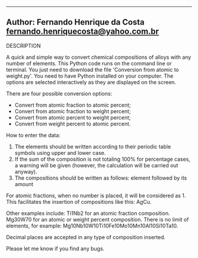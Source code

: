 -------------------------------------
Author: Fernando Henrique da Costa 
<fernando.henriquecosta@yahoo.com.br>
-------------------------------------

DESCRIPTION

A quick and simple way to convert chemical compositions of alloys with any number of elements.
This Python code runs on the command line or terminal. 
You just need to download the file 'Conversion from atomic to weight.py'. 
You need to have Python installed on your computer.
The options are selected interactively as they are displayed on the screen.

There are four possible conversion options:
 - Convert from atomic fraction to atomic percent;
 - Convert from atomic fraction to weight percent;
 - Convert from atomic percent to weight percent;
 - Convert from weight percent to atomic percent.

How to enter the data:
1. The elements should be written according to their periodic table symbols using upper and lower case.
2. If the sum of the composition is not totaling 100% for percentage cases, a warning will be given (however, the calculation will be carried out anyway). 
3. The compositions should be written as follows: element followed by its amount

For atomic fractions, when no number is placed, it will be considered as 1. 
This facilitates the insertion of compositions like this: AgCu. 

Other examples include: 
Ti1Nb2 for an atomic fraction composition.
Mg30W70 for an atomic or weight percent composition.
There is no limit of elements, for example: Mg10Nb10W10Ti10Fe10Mo10Mn10Al10Si10Ta10. 

Decimal places are accepted in any type of composition inserted.


Please let me know if you find any bugs.
